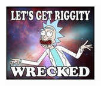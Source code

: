 ![alt text](https://github.com/RU09342/lab-2-blinking-leds-TruFord/blob/master/New%20folder/Bulbasaur/New%20folder/New%20folder/New%20folder/0c07daed9ac70b5de66df5c616b6738c--rick-and-morty-quotes-nail-decals.jpg)

